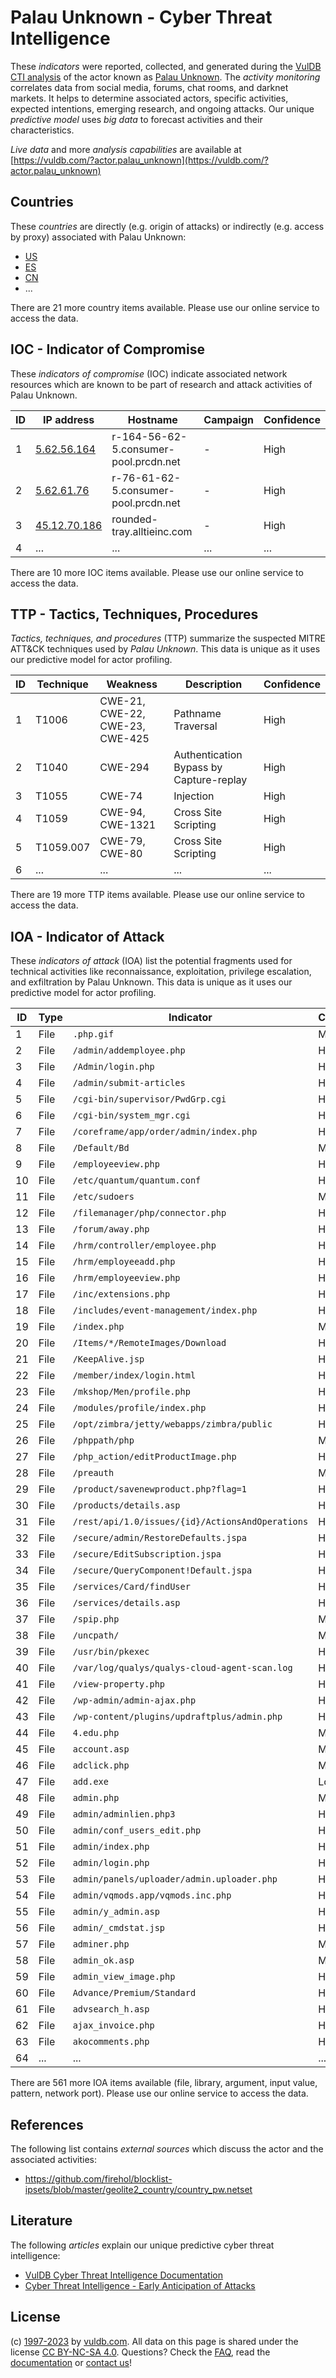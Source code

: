 # Palau Unknown - Cyber Threat Intelligence

These _indicators_ were reported, collected, and generated during the [VulDB CTI analysis](https://vuldb.com/?kb.cti) of the actor known as [Palau Unknown](https://vuldb.com/?actor.palau_unknown). The _activity monitoring_ correlates data from social media, forums, chat rooms, and darknet markets. It helps to determine associated actors, specific activities, expected intentions, emerging research, and ongoing attacks. Our unique _predictive model_ uses _big data_ to forecast activities and their characteristics.

_Live data_ and more _analysis capabilities_ are available at [https://vuldb.com/?actor.palau_unknown](https://vuldb.com/?actor.palau_unknown)

## Countries

These _countries_ are directly (e.g. origin of attacks) or indirectly (e.g. access by proxy) associated with Palau Unknown:

* [US](https://vuldb.com/?country.us)
* [ES](https://vuldb.com/?country.es)
* [CN](https://vuldb.com/?country.cn)
* ...

There are 21 more country items available. Please use our online service to access the data.

## IOC - Indicator of Compromise

These _indicators of compromise_ (IOC) indicate associated network resources which are known to be part of research and attack activities of Palau Unknown.

ID | IP address | Hostname | Campaign | Confidence
-- | ---------- | -------- | -------- | ----------
1 | [5.62.56.164](https://vuldb.com/?ip.5.62.56.164) | r-164-56-62-5.consumer-pool.prcdn.net | - | High
2 | [5.62.61.76](https://vuldb.com/?ip.5.62.61.76) | r-76-61-62-5.consumer-pool.prcdn.net | - | High
3 | [45.12.70.186](https://vuldb.com/?ip.45.12.70.186) | rounded-tray.alltieinc.com | - | High
4 | ... | ... | ... | ...

There are 10 more IOC items available. Please use our online service to access the data.

## TTP - Tactics, Techniques, Procedures

_Tactics, techniques, and procedures_ (TTP) summarize the suspected MITRE ATT&CK techniques used by _Palau Unknown_. This data is unique as it uses our predictive model for actor profiling.

ID | Technique | Weakness | Description | Confidence
-- | --------- | -------- | ----------- | ----------
1 | T1006 | CWE-21, CWE-22, CWE-23, CWE-425 | Pathname Traversal | High
2 | T1040 | CWE-294 | Authentication Bypass by Capture-replay | High
3 | T1055 | CWE-74 | Injection | High
4 | T1059 | CWE-94, CWE-1321 | Cross Site Scripting | High
5 | T1059.007 | CWE-79, CWE-80 | Cross Site Scripting | High
6 | ... | ... | ... | ...

There are 19 more TTP items available. Please use our online service to access the data.

## IOA - Indicator of Attack

These _indicators of attack_ (IOA) list the potential fragments used for technical activities like reconnaissance, exploitation, privilege escalation, and exfiltration by Palau Unknown. This data is unique as it uses our predictive model for actor profiling.

ID | Type | Indicator | Confidence
-- | ---- | --------- | ----------
1 | File | `.php.gif` | Medium
2 | File | `/admin/addemployee.php` | High
3 | File | `/Admin/login.php` | High
4 | File | `/admin/submit-articles` | High
5 | File | `/cgi-bin/supervisor/PwdGrp.cgi` | High
6 | File | `/cgi-bin/system_mgr.cgi` | High
7 | File | `/coreframe/app/order/admin/index.php` | High
8 | File | `/Default/Bd` | Medium
9 | File | `/employeeview.php` | High
10 | File | `/etc/quantum/quantum.conf` | High
11 | File | `/etc/sudoers` | Medium
12 | File | `/filemanager/php/connector.php` | High
13 | File | `/forum/away.php` | High
14 | File | `/hrm/controller/employee.php` | High
15 | File | `/hrm/employeeadd.php` | High
16 | File | `/hrm/employeeview.php` | High
17 | File | `/inc/extensions.php` | High
18 | File | `/includes/event-management/index.php` | High
19 | File | `/index.php` | Medium
20 | File | `/Items/*/RemoteImages/Download` | High
21 | File | `/KeepAlive.jsp` | High
22 | File | `/member/index/login.html` | High
23 | File | `/mkshop/Men/profile.php` | High
24 | File | `/modules/profile/index.php` | High
25 | File | `/opt/zimbra/jetty/webapps/zimbra/public` | High
26 | File | `/phppath/php` | Medium
27 | File | `/php_action/editProductImage.php` | High
28 | File | `/preauth` | Medium
29 | File | `/product/savenewproduct.php?flag=1` | High
30 | File | `/products/details.asp` | High
31 | File | `/rest/api/1.0/issues/{id}/ActionsAndOperations` | High
32 | File | `/secure/admin/RestoreDefaults.jspa` | High
33 | File | `/secure/EditSubscription.jspa` | High
34 | File | `/secure/QueryComponent!Default.jspa` | High
35 | File | `/services/Card/findUser` | High
36 | File | `/services/details.asp` | High
37 | File | `/spip.php` | Medium
38 | File | `/uncpath/` | Medium
39 | File | `/usr/bin/pkexec` | High
40 | File | `/var/log/qualys/qualys-cloud-agent-scan.log` | High
41 | File | `/view-property.php` | High
42 | File | `/wp-admin/admin-ajax.php` | High
43 | File | `/wp-content/plugins/updraftplus/admin.php` | High
44 | File | `4.edu.php` | Medium
45 | File | `account.asp` | Medium
46 | File | `adclick.php` | Medium
47 | File | `add.exe` | Low
48 | File | `admin.php` | Medium
49 | File | `admin/adminlien.php3` | High
50 | File | `admin/conf_users_edit.php` | High
51 | File | `admin/index.php` | High
52 | File | `admin/login.php` | High
53 | File | `admin/panels/uploader/admin.uploader.php` | High
54 | File | `admin/vqmods.app/vqmods.inc.php` | High
55 | File | `admin/y_admin.asp` | High
56 | File | `admin/_cmdstat.jsp` | High
57 | File | `adminer.php` | Medium
58 | File | `admin_ok.asp` | Medium
59 | File | `admin_view_image.php` | High
60 | File | `Advance/Premium/Standard` | High
61 | File | `advsearch_h.asp` | High
62 | File | `ajax_invoice.php` | High
63 | File | `akocomments.php` | High
64 | ... | ... | ...

There are 561 more IOA items available (file, library, argument, input value, pattern, network port). Please use our online service to access the data.

## References

The following list contains _external sources_ which discuss the actor and the associated activities:

* https://github.com/firehol/blocklist-ipsets/blob/master/geolite2_country/country_pw.netset

## Literature

The following _articles_ explain our unique predictive cyber threat intelligence:

* [VulDB Cyber Threat Intelligence Documentation](https://vuldb.com/?kb.cti)
* [Cyber Threat Intelligence - Early Anticipation of Attacks](https://www.scip.ch/en/?labs.20201022)

## License

(c) [1997-2023](https://vuldb.com/?kb.changelog) by [vuldb.com](https://vuldb.com/?kb.about). All data on this page is shared under the license [CC BY-NC-SA 4.0](https://creativecommons.org/licenses/by-nc-sa/4.0/). Questions? Check the [FAQ](https://vuldb.com/?kb.faq), read the [documentation](https://vuldb.com/?kb) or [contact us](https://vuldb.com/?contact)!
